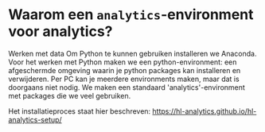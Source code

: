 # Waarom een ```analytics```-environment voor analytics?
Werken met data Om Python te kunnen gebruiken installeren we Anaconda. Voor het werken met Python maken we een python-environment: een afgeschermde omgeving waarin je python packages kan installeren en verwijderen. Per PC kan je meerdere environments maken, maar dat is doorgaans niet nodig. We maken een standaard 'analytics'-environment met packages die we veel gebruiken.

Het installatieproces staat hier beschreven: https://hl-analytics.github.io/hl-analytics-setup/
